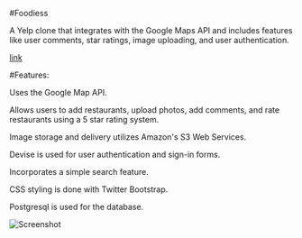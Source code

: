 #Foodiess


A Yelp clone that integrates with the Google Maps API and includes features like user 
comments, star ratings, image uploading, and user authentication.

[link](https://foodiess-saralegui.herokuapp.com)

#Features: 

Uses the Google Map API.

Allows users to add restaurants, upload photos, add comments, and rate restaurants using a 5 star rating system.

Image storage and delivery utilizes Amazon's S3 Web Services.

Devise is used for user authentication and sign-in forms.

Incorporates a simple search feature.

CSS styling is done with Twitter Bootstrap.

Postgresql is used for the database.

![Screenshot](screenshot.jpg)




